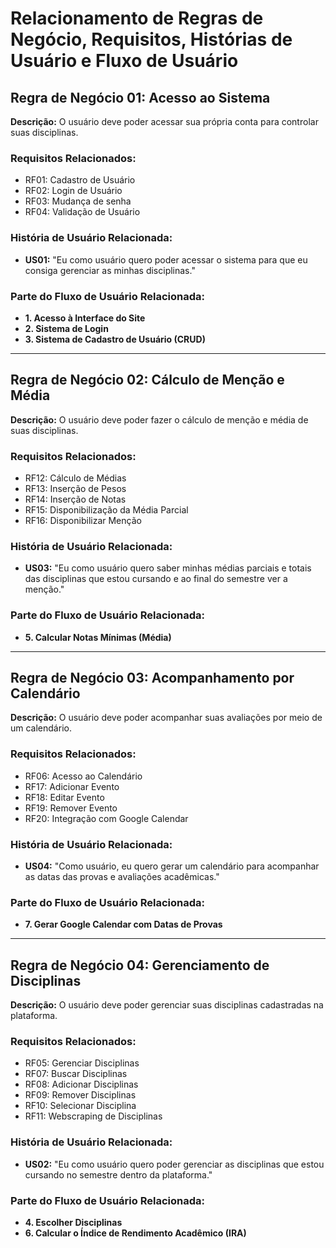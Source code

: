 # Relacionamento de Regras de Negócio, Requisitos, Histórias de Usuário e Fluxo de Usuário

## Regra de Negócio 01: Acesso ao Sistema  
**Descrição:** O usuário deve poder acessar sua própria conta para controlar suas disciplinas.  

### Requisitos Relacionados:  
- RF01: Cadastro de Usuário  
- RF02: Login de Usuário  
- RF03: Mudança de senha  
- RF04: Validação de Usuário  

### História de Usuário Relacionada:  
- **US01:** "Eu como usuário quero poder acessar o sistema para que eu consiga gerenciar as minhas disciplinas."  

### Parte do Fluxo de Usuário Relacionada:  
- **1. Acesso à Interface do Site**  
- **2. Sistema de Login**  
- **3. Sistema de Cadastro de Usuário (CRUD)**  

---

## Regra de Negócio 02: Cálculo de Menção e Média  
**Descrição:** O usuário deve poder fazer o cálculo de menção e média de suas disciplinas.  

### Requisitos Relacionados:  
- RF12: Cálculo de Médias  
- RF13: Inserção de Pesos  
- RF14: Inserção de Notas  
- RF15: Disponibilização da Média Parcial  
- RF16: Disponibilizar Menção  

### História de Usuário Relacionada:  
- **US03:** "Eu como usuário quero saber minhas médias parciais e totais das disciplinas que estou cursando e ao final do semestre ver a menção."  

### Parte do Fluxo de Usuário Relacionada:  
- **5. Calcular Notas Mínimas (Média)**  

---

## Regra de Negócio 03: Acompanhamento por Calendário  
**Descrição:** O usuário deve poder acompanhar suas avaliações por meio de um calendário.  

### Requisitos Relacionados:  
- RF06: Acesso ao Calendário  
- RF17: Adicionar Evento  
- RF18: Editar Evento  
- RF19: Remover Evento  
- RF20: Integração com Google Calendar  

### História de Usuário Relacionada:  
- **US04:** "Como usuário, eu quero gerar um calendário para acompanhar as datas das provas e avaliações acadêmicas."  

### Parte do Fluxo de Usuário Relacionada:  
- **7. Gerar Google Calendar com Datas de Provas**  

---

## Regra de Negócio 04: Gerenciamento de Disciplinas  
**Descrição:** O usuário deve poder gerenciar suas disciplinas cadastradas na plataforma.  

### Requisitos Relacionados:  
- RF05: Gerenciar Disciplinas  
- RF07: Buscar Disciplinas  
- RF08: Adicionar Disciplinas  
- RF09: Remover Disciplinas  
- RF10: Selecionar Disciplina  
- RF11: Webscraping de Disciplinas  

### História de Usuário Relacionada:  
- **US02:** "Eu como usuário quero poder gerenciar as disciplinas que estou cursando no semestre dentro da plataforma."  

### Parte do Fluxo de Usuário Relacionada:  
- **4. Escolher Disciplinas**  
- **6. Calcular o Índice de Rendimento Acadêmico (IRA)**  
